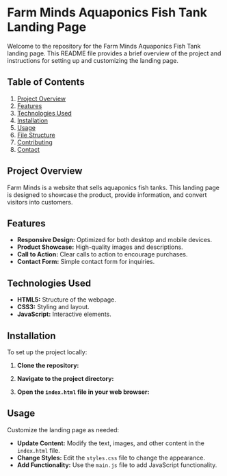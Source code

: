 # Farm Minds Aquaponics Fish Tank Landing Page

Welcome to the repository for the Farm Minds Aquaponics Fish Tank landing page. This README file provides a brief overview of the project and instructions for setting up and customizing the landing page.

## Table of Contents
1. [Project Overview](#project-overview)
2. [Features](#features)
3. [Technologies Used](#technologies-used)
4. [Installation](#installation)
5. [Usage](#usage)
6. [File Structure](#file-structure)
7. [Contributing](#contributing)
8. [Contact](#contact)

## Project Overview

Farm Minds is a website that sells aquaponics fish tanks. This landing page is designed to showcase the product, provide information, and convert visitors into customers.

## Features

- **Responsive Design:** Optimized for both desktop and mobile devices.
- **Product Showcase:** High-quality images and descriptions.
- **Call to Action:** Clear calls to action to encourage purchases.
- **Contact Form:** Simple contact form for inquiries.

## Technologies Used

- **HTML5:** Structure of the webpage.
- **CSS3:** Styling and layout.
- **JavaScript:** Interactive elements.

## Installation

To set up the project locally:

1. **Clone the repository:**

2. **Navigate to the project directory:**
   
3. **Open the `index.html` file in your web browser:**
   
## Usage

Customize the landing page as needed:

- **Update Content:** Modify the text, images, and other content in the `index.html` file.
- **Change Styles:** Edit the `styles.css` file to change the appearance.
- **Add Functionality:** Use the `main.js` file to add JavaScript functionality.
